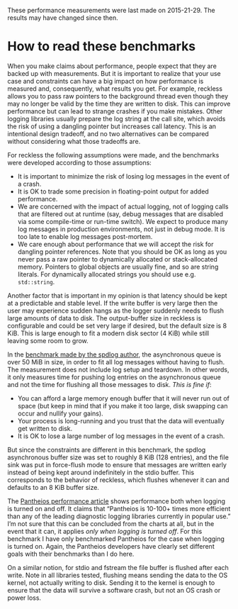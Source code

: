 These performance measurements were last made on 2015-21-29. The results may
have changed since then.

How to read these benchmarks
============================
When you make claims about performance, people expect that they are backed up
with measurements. But it is important to realize that your use case and
constraints can have a big impact on how performance is measured and,
consequently, what results you get. For example, reckless allows you to pass raw
pointers to the background thread even though they may no longer be valid by
the time they are written to disk. This can improve performance but can lead
to strange crashes if you make mistakes. Other logging libraries usually
prepare the log string at the call site, which avoids the risk of using a
dangling pointer but increases call latency. This is an intentional design
tradeoff, and no two alternatives can be compared without considering what
those tradeoffs are.

For reckless the following assumptions were made, and the benchmarks were
developed according to those assumptions:
* It is important to minimize the risk of losing log messages in the event of
  a crash.
* It is OK to trade some precision in floating-point output for added
  performance.
* We are concerned with the impact of actual logging, not of logging calls
  that are filtered out at runtime (say, debug messages that are disabled via
  some compile-time or run-time switch). We expect to produce many log
  messages in production environments, not just in debug mode. It is too late
  to enable log messages post-mortem.
* We care enough about performance that we will accept the risk for
  dangling pointer references. Note that you should be OK as long as you never
  pass a raw pointer to dynamically allocated or stack-allocated memory.
  Pointers to global objects are usually fine, and so are string literals. For
  dynamically allocated strings you should use e.g. `std::string`.

Another factor that is important in my opinion is that latency should be kept
at a predictable and stable level. If the write buffer is very large then the
user may experience sudden hangs as the logger suddenly needs to flush large
amounts of data to disk. The output-buffer size in reckless is configurable
and could be set very large if desired, but the default size is 8 KiB. This is
large enough to fit a modern disk sector (4 KiB) while still leaving
some room to grow.
  
In the [benchmark made by the spdlog
author](https://github.com/gabime/spdlog/blob/06e0b0387a27a6e77005adac87f235e744caeb87/bench/spdlog-async.cpp),
the asynchronous queue is over 50 MiB in size, in order to fit all log messages
without having to flush. The measurement does not include log setup and
teardown.  In other words, it only measures time for pushing log entries on the
asynchronous queue and not the time for flushing all those messages to disk.
*This is fine if*:

* You can afford a large memory enough buffer that it will never run out of
  space (but keep in mind that if you make it too large, disk swapping can
  occur and nullify your gains).
* Your process is long-running and you trust that the data will eventually get
  written to disk.
* It is OK to lose a large number of log messages in the event of a crash.

But since the constraints are different in this benchmark,
the spdlog asynchronous buffer size was set to roughly 8 KiB (128 entries),
and the file sink was put in force-flush mode to ensure that messages are
written early instead of being kept around indefinitely in the stdio buffer.
This corresponds to the behavior of reckless, which flushes whenever it can and
defaults to an 8 KiB buffer size.

The [Pantheios performance article](http://www.pantheios.org/performance.html)
shows performance both when logging is turned on and off. It claims that
“Pantheios is 10-100+ times more efficient than any of the leading diagnostic
logging libraries currently in popular use.” I’m not sure that this can be
concluded from the charts at all, but in the event that it can, it applies
*only when logging is turned off*. For this benchmark I have only benchmarked
Pantheios for the case when logging is turned on. Again, the Pantheios
developers have clearly set different goals with their benchmarks than I do
here.

On a similar notion, for stdio and fstream the file buffer is flushed after
each write. Note in all libraries tested, flushing means sending the data to
the OS kernel, not actually writing to disk. Sending it to the kernel is enough
to ensure that the data will survive a software crash, but not an OS crash or
power loss.


